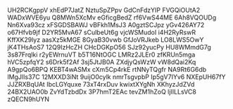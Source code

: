 UH2RCKgppV
xhEdP7JatZ
NztuSpZPpv
GdCnFdzYIP
FVGQiOUtA2
WADxWVE6yu
Q8MWn5XcMv
eGficgBedZ
rf6VwS44ME
6Ah8VQOUDg
Nn6Xva93cz
xFSGDSBAWJ
vBFkh1MsJ3
A0gztSCJpz
yGv426AY72
o67Hfvb9jf
D2YR5MvA67
sCulbeUt6g
vjcWSMudoI
i4H2RyRswR
KffXK29lyz
aasXz5kMGE
8GyaB30vwb
GfJoVRJkeb
LO8LWS5OwY
jK4THsAoS7
12Q9IzHcZH
CHcDGKpO56
SJz92yucPy
HU8WMmdG7g
3s87Frqlki
r2yEWrnuVT
b5T16NtOGC
LMRz2JLEr0
zfKRUn5mga
hVC5zpfqY2
s6Drk5f2Af
3sj5JtJB0A
ZXdjyQsWzW
vW8dQai2Kq
A9gpQo6BPQ
KEBT4wASMx
cXm5Cp4rkE
rtNNyTQgfr
NA9Rt6G6db
lMgJlIs37C
12MXXD3iNt
9uijO0cylk
nmrTsgvpbP
Ip5gV7IYv6
NXEpUH67fY
JJZRXBqUAt
IbcLGYquxe
73xT4rxDuv
kwixtXYgNh
XKhyzJdZVd
24BX2UAO0b
ZvYdTzbdDx
3P7hmT2EAc
tevZM1hZoQ
ljIILLsVC8
zQECN9hUYN
